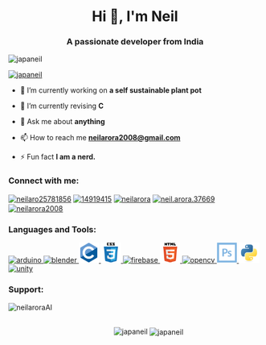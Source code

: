 <h1 align="center">Hi 👋, I'm Neil</h1>
<h3 align="center">A passionate developer from India</h3>

<p align="left"> <img src="https://komarev.com/ghpvc/?username=japaneil&label=Profile%20views&color=0e75b6&style=flat" alt="japaneil" /> </p>

<p align="left"> <a href="https://github.com/ryo-ma/github-profile-trophy"><img src="https://github-profile-trophy.vercel.app/?username=japaneil" alt="japaneil" /></a> </p>

- 🔭 I’m currently working on **a self sustainable plant pot**

- 🌱 I’m currently revising **C**

- 💬 Ask me about **anything**

- 📫 How to reach me **neilarora2008@gmail.com**

- ⚡ Fun fact **I am a nerd.**

<h3 align="left">Connect with me:</h3>
<p align="left">
<a href="https://twitter.com/neilaro25781856" target="blank"><img align="center" src="https://raw.githubusercontent.com/rahuldkjain/github-profile-readme-generator/master/src/images/icons/Social/twitter.svg" alt="neilaro25781856" height="30" width="40" /></a>
<a href="https://stackoverflow.com/users/14919415" target="blank"><img align="center" src="https://raw.githubusercontent.com/rahuldkjain/github-profile-readme-generator/master/src/images/icons/Social/stack-overflow.svg" alt="14919415" height="30" width="40" /></a>
<a href="https://kaggle.com/neilarora" target="blank"><img align="center" src="https://raw.githubusercontent.com/rahuldkjain/github-profile-readme-generator/master/src/images/icons/Social/kaggle.svg" alt="neilarora" height="30" width="40" /></a>
<a href="https://fb.com/neil.arora.37669" target="blank"><img align="center" src="https://raw.githubusercontent.com/rahuldkjain/github-profile-readme-generator/master/src/images/icons/Social/facebook.svg" alt="neil.arora.37669" height="30" width="40" /></a>
<a href="https://instagram.com/neilarora2008" target="blank"><img align="center" src="https://raw.githubusercontent.com/rahuldkjain/github-profile-readme-generator/master/src/images/icons/Social/instagram.svg" alt="neilarora2008" height="30" width="40" /></a>
</p>

<h3 align="left">Languages and Tools:</h3>
<p align="left"> <a href="https://www.arduino.cc/" target="_blank" rel="noreferrer"> <img src="https://cdn.worldvectorlogo.com/logos/arduino-1.svg" alt="arduino" width="40" height="40"/> </a> <a href="https://www.blender.org/" target="_blank" rel="noreferrer"> <img src="https://download.blender.org/branding/community/blender_community_badge_white.svg" alt="blender" width="40" height="40"/> </a> <a href="https://www.cprogramming.com/" target="_blank" rel="noreferrer"> <img src="https://raw.githubusercontent.com/devicons/devicon/master/icons/c/c-original.svg" alt="c" width="40" height="40"/> </a> <a href="https://www.w3schools.com/css/" target="_blank" rel="noreferrer"> <img src="https://raw.githubusercontent.com/devicons/devicon/master/icons/css3/css3-original-wordmark.svg" alt="css3" width="40" height="40"/> </a> <a href="https://firebase.google.com/" target="_blank" rel="noreferrer"> <img src="https://www.vectorlogo.zone/logos/firebase/firebase-icon.svg" alt="firebase" width="40" height="40"/> </a> <a href="https://www.w3.org/html/" target="_blank" rel="noreferrer"> <img src="https://raw.githubusercontent.com/devicons/devicon/master/icons/html5/html5-original-wordmark.svg" alt="html5" width="40" height="40"/> </a> <a href="https://opencv.org/" target="_blank" rel="noreferrer"> <img src="https://www.vectorlogo.zone/logos/opencv/opencv-icon.svg" alt="opencv" width="40" height="40"/> </a> <a href="https://www.photoshop.com/en" target="_blank" rel="noreferrer"> <img src="https://raw.githubusercontent.com/devicons/devicon/master/icons/photoshop/photoshop-line.svg" alt="photoshop" width="40" height="40"/> </a> <a href="https://www.python.org" target="_blank" rel="noreferrer"> <img src="https://raw.githubusercontent.com/devicons/devicon/master/icons/python/python-original.svg" alt="python" width="40" height="40"/> </a> <a href="https://unity.com/" target="_blank" rel="noreferrer"> <img src="https://www.vectorlogo.zone/logos/unity3d/unity3d-icon.svg" alt="unity" width="40" height="40"/> </a> </p>

<h3 align="left">Support:</h3>
<p><a href="https://www.buymeacoffee.com/neilaroraAI"> <img align="left" src="https://cdn.buymeacoffee.com/buttons/v2/default-yellow.png" height="50" width="210" alt="neilaroraAI" /></a></p><br><br>

<p><img align="left" src="https://github-readme-stats.vercel.app/api/top-langs?username=japaneil&show_icons=true&locale=en&layout=compact" alt="japaneil" /></p>

<p>&nbsp;<img align="center" src="https://github-readme-stats.vercel.app/api?username=japaneil&show_icons=true&locale=en" alt="japaneil" /></p>
